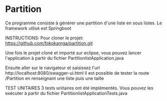 # Partition
Ce programme consiste à générer une partition d'une liste en sous listes. Le framework utlisé est Springboot

INSTRUCTIONS:
Pour cloner le projet: https://github.com/fokokamga/partition.git

Une fois le projet cloné et importé sur eclipse, vous pouvez lancer l'application à partir du fichier PartitionlistApplication.java

Ensuite aller sur le navigateur et saisissez l'url http://localhost:8080/swagger-ui.html
Il est possible de tester la route /Partition en renseignant une liste puis une taille

TEST UNITAIRES
3 tests unitaires ont été implémentés. Vous pouvez les exécuter à partir du fichier  PartitionlistApplicationTests.java
